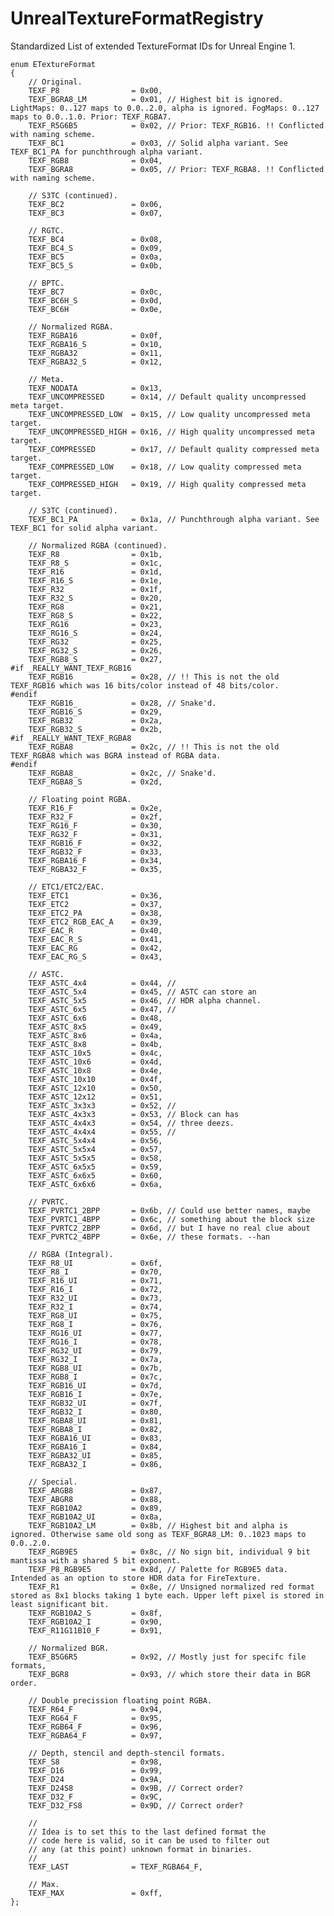 # UnrealTextureFormatRegistry
Standardized List of extended TextureFormat IDs for Unreal Engine 1.

	enum ETextureFormat
	{
		// Original.
		TEXF_P8                = 0x00,
		TEXF_BGRA8_LM          = 0x01, // Highest bit is ignored. LightMaps: 0..127 maps to 0.0..2.0, alpha is ignored. FogMaps: 0..127 maps to 0.0..1.0. Prior: TEXF_RGBA7.
		TEXF_R5G6B5            = 0x02, // Prior: TEXF_RGB16. !! Conflicted with naming scheme.
		TEXF_BC1               = 0x03, // Solid alpha variant. See TEXF_BC1_PA for punchthrough alpha variant.
		TEXF_RGB8              = 0x04,
		TEXF_BGRA8             = 0x05, // Prior: TEXF_RGBA8. !! Conflicted with naming scheme.

		// S3TC (continued).
		TEXF_BC2               = 0x06,
		TEXF_BC3               = 0x07,

		// RGTC.
		TEXF_BC4               = 0x08,
		TEXF_BC4_S             = 0x09,
		TEXF_BC5               = 0x0a,
		TEXF_BC5_S             = 0x0b,

		// BPTC.
		TEXF_BC7               = 0x0c,
		TEXF_BC6H_S            = 0x0d,
		TEXF_BC6H              = 0x0e,

		// Normalized RGBA.
		TEXF_RGBA16            = 0x0f,
		TEXF_RGBA16_S          = 0x10,
		TEXF_RGBA32            = 0x11,
		TEXF_RGBA32_S          = 0x12,

		// Meta.
		TEXF_NODATA            = 0x13,
		TEXF_UNCOMPRESSED      = 0x14, // Default quality uncompressed meta target.
		TEXF_UNCOMPRESSED_LOW  = 0x15, // Low quality uncompressed meta target.
		TEXF_UNCOMPRESSED_HIGH = 0x16, // High quality uncompressed meta target.
		TEXF_COMPRESSED        = 0x17, // Default quality compressed meta target.
		TEXF_COMPRESSED_LOW    = 0x18, // Low quality compressed meta target.
		TEXF_COMPRESSED_HIGH   = 0x19, // High quality compressed meta target.

		// S3TC (continued).
		TEXF_BC1_PA            = 0x1a, // Punchthrough alpha variant. See TEXF_BC1 for solid alpha variant.

		// Normalized RGBA (continued).
		TEXF_R8                = 0x1b,
		TEXF_R8_S              = 0x1c,
		TEXF_R16               = 0x1d,
		TEXF_R16_S             = 0x1e,
		TEXF_R32               = 0x1f,
		TEXF_R32_S             = 0x20,
		TEXF_RG8               = 0x21,
		TEXF_RG8_S             = 0x22,
		TEXF_RG16              = 0x23,
		TEXF_RG16_S            = 0x24,
		TEXF_RG32              = 0x25,
		TEXF_RG32_S            = 0x26,
		TEXF_RGB8_S            = 0x27,
	#if _REALLY_WANT_TEXF_RGB16
		TEXF_RGB16             = 0x28, // !! This is not the old TEXF_RGB16 which was 16 bits/color instead of 48 bits/color.
	#endif
		TEXF_RGB16_            = 0x28, // Snake'd.
		TEXF_RGB16_S           = 0x29,
		TEXF_RGB32             = 0x2a,
		TEXF_RGB32_S           = 0x2b,
	#if _REALLY_WANT_TEXF_RGBA8
		TEXF_RGBA8             = 0x2c, // !! This is not the old TEXF_RGBA8 which was BGRA instead of RGBA data.
	#endif
		TEXF_RGBA8_            = 0x2c, // Snake'd.
		TEXF_RGBA8_S           = 0x2d,

		// Floating point RGBA.
		TEXF_R16_F             = 0x2e,
		TEXF_R32_F             = 0x2f,
		TEXF_RG16_F            = 0x30,
		TEXF_RG32_F            = 0x31,
		TEXF_RGB16_F           = 0x32,
		TEXF_RGB32_F           = 0x33,
		TEXF_RGBA16_F          = 0x34,
		TEXF_RGBA32_F          = 0x35,

		// ETC1/ETC2/EAC.
		TEXF_ETC1              = 0x36,
		TEXF_ETC2              = 0x37,
		TEXF_ETC2_PA           = 0x38,
		TEXF_ETC2_RGB_EAC_A    = 0x39,
		TEXF_EAC_R             = 0x40,
		TEXF_EAC_R_S           = 0x41,
		TEXF_EAC_RG            = 0x42,
		TEXF_EAC_RG_S          = 0x43,

		// ASTC.
		TEXF_ASTC_4x4          = 0x44, //
		TEXF_ASTC_5x4          = 0x45, // ASTC can store an
		TEXF_ASTC_5x5          = 0x46, // HDR alpha channel.
		TEXF_ASTC_6x5          = 0x47, //
		TEXF_ASTC_6x6          = 0x48,
		TEXF_ASTC_8x5          = 0x49,
		TEXF_ASTC_8x6          = 0x4a,
		TEXF_ASTC_8x8          = 0x4b,
		TEXF_ASTC_10x5         = 0x4c,
		TEXF_ASTC_10x6         = 0x4d,
		TEXF_ASTC_10x8         = 0x4e,
		TEXF_ASTC_10x10        = 0x4f,
		TEXF_ASTC_12x10        = 0x50,
		TEXF_ASTC_12x12        = 0x51,
		TEXF_ASTC_3x3x3        = 0x52, //
		TEXF_ASTC_4x3x3        = 0x53, // Block can has
		TEXF_ASTC_4x4x3        = 0x54, // three deezs.
		TEXF_ASTC_4x4x4        = 0x55, //
		TEXF_ASTC_5x4x4        = 0x56,
		TEXF_ASTC_5x5x4        = 0x57,
		TEXF_ASTC_5x5x5        = 0x58,
		TEXF_ASTC_6x5x5        = 0x59,
		TEXF_ASTC_6x6x5        = 0x60,
		TEXF_ASTC_6x6x6        = 0x6a,

		// PVRTC.
		TEXF_PVRTC1_2BPP       = 0x6b, // Could use better names, maybe
		TEXF_PVRTC1_4BPP       = 0x6c, // something about the block size
		TEXF_PVRTC2_2BPP       = 0x6d, // but I have no real clue about
		TEXF_PVRTC2_4BPP       = 0x6e, // these formats. --han

		// RGBA (Integral).
		TEXF_R8_UI             = 0x6f,
		TEXF_R8_I              = 0x70,
		TEXF_R16_UI            = 0x71,
		TEXF_R16_I             = 0x72,
		TEXF_R32_UI            = 0x73,
		TEXF_R32_I             = 0x74,
		TEXF_RG8_UI            = 0x75,
		TEXF_RG8_I             = 0x76,
		TEXF_RG16_UI           = 0x77,
		TEXF_RG16_I            = 0x78,
		TEXF_RG32_UI           = 0x79,
		TEXF_RG32_I            = 0x7a,
		TEXF_RGB8_UI           = 0x7b,
		TEXF_RGB8_I            = 0x7c,
		TEXF_RGB16_UI          = 0x7d,
		TEXF_RGB16_I           = 0x7e,
		TEXF_RGB32_UI          = 0x7f,
		TEXF_RGB32_I           = 0x80,
		TEXF_RGBA8_UI          = 0x81,
		TEXF_RGBA8_I           = 0x82,
		TEXF_RGBA16_UI         = 0x83,
		TEXF_RGBA16_I          = 0x84,
		TEXF_RGBA32_UI         = 0x85,
		TEXF_RGBA32_I          = 0x86,

		// Special.
		TEXF_ARGB8             = 0x87,
		TEXF_ABGR8             = 0x88,
		TEXF_RGB10A2           = 0x89,
		TEXF_RGB10A2_UI        = 0x8a,
		TEXF_RGB10A2_LM        = 0x8b, // Highest bit and alpha is ignored. Otherwise same old song as TEXF_BGRA8_LM: 0..1023 maps to 0.0..2.0.
		TEXF_RGB9E5            = 0x8c, // No sign bit, individual 9 bit mantissa with a shared 5 bit exponent.
		TEXF_P8_RGB9E5         = 0x8d, // Palette for RGB9E5 data. Intended as an option to store HDR data for FireTexture.
		TEXF_R1                = 0x8e, // Unsigned normalized red format stored as 8x1 blocks taking 1 byte each. Upper left pixel is stored in least significant bit.
		TEXF_RGB10A2_S         = 0x8f,
		TEXF_RGB10A2_I         = 0x90,
		TEXF_R11G11B10_F       = 0x91,

		// Normalized BGR.
		TEXF_B5G6R5            = 0x92, // Mostly just for specifc file formats,
		TEXF_BGR8              = 0x93, // which store their data in BGR order.

		// Double precission floating point RGBA.
		TEXF_R64_F             = 0x94,
		TEXF_RG64_F            = 0x95,
		TEXF_RGB64_F           = 0x96,
		TEXF_RGBA64_F          = 0x97,

		// Depth, stencil and depth-stencil formats.
		TEXF_S8                = 0x98,
		TEXF_D16               = 0x99,
		TEXF_D24               = 0x9A,
		TEXF_D24S8             = 0x9B, // Correct order?
		TEXF_D32_F             = 0x9C,
		TEXF_D32_FS8           = 0x9D, // Correct order?

		//
		// Idea is to set this to the last defined format the
		// code here is valid, so it can be used to filter out
		// any (at this point) unknown format in binaries.
		//
		TEXF_LAST              = TEXF_RGBA64_F,

		// Max.
		TEXF_MAX               = 0xff,  
	};
